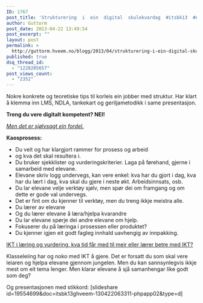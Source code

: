 ```yaml
---
ID: 1767
post_title: 'Strukturering  i  ein  digital  skulekvardag  #itsbk13  #ndla'
author: Guttorm
post_date: 2013-04-22 13:49:54
post_excerpt: ""
layout: post
permalink: >
  http://guttorm.hveem.no/blogg/2013/04/strukturering-i-ein-digital-skulekvardag-itsbk13-ndla/
published: true
dsq_thread_id:
  - "1228205657"
post_views_count:
  - "2352"
---
```

Nokre konkrete og teoretiske tips til korleis ein jobber med struktur. Har klart å klemma inn LMS, NDLA, tankekart og geriljametodikk i same presentasjon.

<strong>Treng du vere digitalt kompetent? NEI!</strong>

<em id="__mceDel"><a title="Digitalt kompetent? Klart du kan!" href="http://guttorm.hveem.no/blogg/2009/02/digitalt-kompetent-klart-du-kan/">Men det er sjølvsagt ein fordel.</a></em>

<strong>Kaosprosess:</strong>
<ul>
	<li>Du veit og har klargjort rammer for prosess og arbeid</li>
	<li>og kva det skal resultera i.</li>
	<li>Du bruker sjekklister og vurderingskriterier. Laga på førehand, gjerne i samarbeid med elevane.</li>
	<li>Elevane skriv logg undervegs, kan vere enkel: kva har du gjort i dag, kva har du lært i dag, kva skal du gjere i neste økt. Arbeidsinnsats, osb.</li>
	<li>Du lar elevane velje verktøy sjølv, men spør dei om framgang og om dette er gode val undervegs.</li>
	<li>Det er fint om du kjenner til verktøy, men du treng ikkje meistra alle.</li>
	<li>Du lærer av elevane</li>
	<li>Og du lærer elevane å læra/hjelpa kvarandre</li>
	<li>Du lar elevane spørje dei andre elevane om hjelp.</li>
	<li>Fokuserer du på læringa i prosessen eller produktet?</li>
	<li>Du kjenner igjen eit godt fagleg innhald uavhengig av innpakking.</li>
</ul>
<a href="http://guttorm.hveem.no/blogg/2010/04/kva-skal-me-bruka-ikt-til-kva-tid-skal-me-bruka-ikt/">IKT i læring og vurdering, kva tid får med til meir eller lærer betre med IKT?</a>

Klasseleiing har og noko med IKT å gjere. Det er forsatt du som skal vere leiaren og hjelpa elevane gjennom jungelen.
Men du kan sannsynlegvis ikkje mest om eit tema lenger.
Men klarar elevane å sjå samanhengar like godt som deg?

Og presentasjonen med stikkord:
[slideshare id=19554699&amp;doc=itsbk13ghveem-130422063311-phpapp02&amp;type=d]